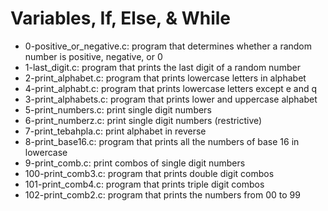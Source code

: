 # Variables, If, Else, & While
* 0-positive_or_negative.c: program that determines whether a random number is positive, negative, or 0
* 1-last_digit.c: program that prints the last digit of a random number
* 2-print_alphabet.c: program that prints lowercase letters in alphabet
* 4-print_alphabt.c: program that prints lowercase letters except e and q
* 3-print_alphabets.c: program that prints lower and uppercase alphabet
* 5-print_numbers.c: print single digit numbers
* 6-print_numberz.c: print single digit numbers (restrictive)
* 7-print_tebahpla.c: print alphabet in reverse
* 8-print_base16.c: program that prints all the numbers of base 16 in lowercase
* 9-print_comb.c: print combos of single digit numbers
* 100-print_comb3.c: program that prints double digit combos
* 101-print_comb4.c: program that prints triple digit combos
* 102-print_comb2.c: program that prints the numbers from 00 to 99
